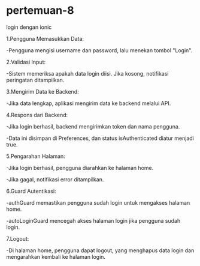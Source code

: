 # pertemuan-8
login dengan ionic

1.Pengguna Memasukkan Data:

-Pengguna mengisi username dan password, lalu menekan tombol "Login".

2.Validasi Input:

-Sistem memeriksa apakah data login diisi. Jika kosong, notifikasi peringatan ditampilkan.

3.Mengirim Data ke Backend:

-Jika data lengkap, aplikasi mengirim data ke backend melalui API.

4.Respons dari Backend:

-Jika login berhasil, backend mengirimkan token dan nama pengguna.

-Data ini disimpan di Preferences, dan status isAuthenticated diatur menjadi true.

5.Pengarahan Halaman:

-Jika login berhasil, pengguna diarahkan ke halaman home.

-Jika gagal, notifikasi error ditampilkan.

6.Guard Autentikasi:

-authGuard memastikan pengguna sudah login untuk mengakses halaman home.

-autoLoginGuard mencegah akses halaman login jika pengguna sudah login.

7.Logout:

-Di halaman home, pengguna dapat logout, yang menghapus data login dan mengarahkan kembali ke halaman login.


